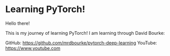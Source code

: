 # Learning PyTorch!

Hello there!

This is my journey of learning PyTorch! I am learning through David Bourke:

GitHub: https://github.com/mrdbourke/pytorch-deep-learning
YouTube: https://www.youtube.com

